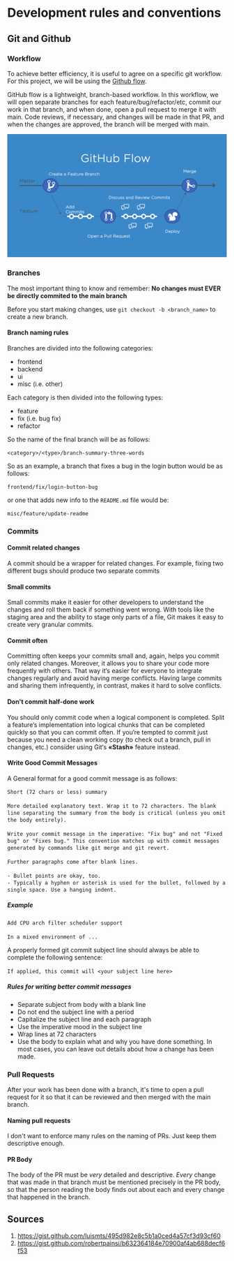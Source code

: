# Development rules and conventions

## Git and Github

### Workflow

To achieve better efficiency, it is useful to agree on a specific git workflow. For this project, we will be using the [Github flow](https://docs.github.com/en/get-started/quickstart/github-flow).

GitHub flow is a lightweight, branch-based workflow. In this workflow, we will open separate branches for each feature/bug/refactor/etc, commit our work in that branch, and when done, open a pull request to merge it with main. Code reviews, if necessary, and changes will be made in that PR, and when the changes are approved, the branch will be merged with main.

![Github flow](./media/github-flow.png)

### Branches

The most important thing to know and remember:
__No changes must EVER be directly commited to the main branch__

Before you start making changes, use `git checkout -b <branch_name>` to create a new branch.

#### Branch naming rules
Branches are divided into the following categories:
* frontend
* backend
* ui
* misc (i.e. other)

Each category is then divided into the following types:
* feature
* fix (i.e. bug fix)
* refactor

So the name of the final branch will be as follows:
```
<category>/<type>/branch-summary-three-words
```
So as an example, a branch that fixes a bug in the login button would be as follows:
```
frontend/fix/login-button-bug
```

or one that adds new info to the `README.md` file would be:
```
misc/feature/update-readme
```

### Commits

#### Commit related changes
A commit should be a wrapper for related changes. For example, fixing two different bugs should produce two separate commits

#### Small commits
Small commits make it easier for other developers to understand the changes and roll them back if something went wrong. With tools like the staging area and the ability to stage only parts of a file, Git makes it easy to create very granular commits.

#### Commit often
Committing often keeps your commits small and, again, helps you commit only related changes. Moreover, it allows you to share your code more frequently with others. That way it‘s easier for everyone to integrate changes regularly and avoid having merge conflicts. Having large commits and sharing them infrequently, in contrast, makes it hard to solve conflicts.

#### Don't commit half-done work
You should only commit code when a logical component is completed. Split a feature‘s implementation into logical chunks that can be completed quickly so that you can commit often. If you‘re tempted to commit just because you need a clean working copy (to check out a branch, pull in changes, etc.) consider using Git‘s __«Stash»__ feature instead.

#### Write Good Commit Messages
A General format for a good commit message is as follows:
```
Short (72 chars or less) summary

More detailed explanatory text. Wrap it to 72 characters. The blank line separating the summary from the body is critical (unless you omit the body entirely).

Write your commit message in the imperative: "Fix bug" and not "Fixed bug" or "Fixes bug." This convention matches up with commit messages generated by commands like git merge and git revert.

Further paragraphs come after blank lines.

- Bullet points are okay, too.
- Typically a hyphen or asterisk is used for the bullet, followed by a single space. Use a hanging indent.
```

##### Example
```
Add CPU arch filter scheduler support

In a mixed environment of ...
```

A properly formed git commit subject line should always be able to complete the following sentence:

`If applied, this commit will <your subject line here>`

##### Rules for writing better commit messages
* Separate subject from body with a blank line
* Do not end the subject line with a period
* Capitalize the subject line and each paragraph
* Use the imperative mood in the subject line
* Wrap lines at 72 characters
* Use the body to explain what and why you have done something. In most cases, you can leave out details about how a change has been made.

### Pull Requests

After your work has been done with a branch, it's time to open a pull request for it so that it can be reviewed and then merged with the main branch.

#### Naming pull requests
I don't want to enforce many rules on the naming of PRs. Just keep them descriptive enough.

#### PR Body
The body of the PR must be _very_ detailed and descriptive. _Every_ change that was made in that branch must be mentioned precisely in the PR body, so that the person reading the body finds out about each and every change that happened in the branch.

## Sources
1. https://gist.github.com/luismts/495d982e8c5b1a0ced4a57cf3d93cf60
2. https://gist.github.com/robertpainsi/b632364184e70900af4ab688decf6f53

